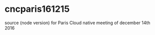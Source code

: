 # cncparis161215
source (node version) for Paris Cloud native meeting of december 14th 2016


<!---
##### Reminder :

````
  template:
    metadata:
      ...
    spec:
      containers:
        - name: cnp
          ...
          ports:
            - containerPort: 8080
              protocol: TCP
          env:
            - name: OPENSHIFT_NODEJS_IP
              valueFrom:
                fieldRef:
                  apiVersion: v1
                  fieldPath: status.podIP
-->
